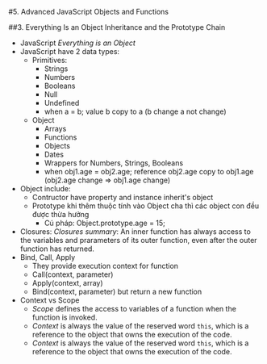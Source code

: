 #5. Advanced JavaScript Objects and Functions

##3. Everything Is an Object Inheritance and the Prototype Chain

- JavaScript *Everything is an Object*
- JavaScript have 2 data types:
	- Primitives:
		- Strings
		- Numbers
		- Booleans
		- Null
		- Undefined
		- when a = b; value b copy to a (b change a not change)
	- Object
		- Arrays
		- Functions
		- Objects
		- Dates
		- Wrappers for Numbers, Strings, Booleans
		- when obj1.age = obj2.age; reference obj2.age copy to obj1.age (obj2.age change => obj1.age change)
- Object include:
	- Contructor have property and instance inherit's object
	- Prototype khi thêm thuộc tính vào Object cha thì các object con đều được thừa hưởng
		- Cú pháp: Object.prototype.age = 15;
- Closures:
	*Closures summary*: An inner function has always access to the variables and prarameters of its outer function, even after the outer function has returned.
- Bind, Call, Apply
	- They provide execution context for function
	- Call(context, parameter)
	- Apply(context, array)
	- Bind(context, parameter) but return a new function
- Context vs Scope
	- *Scope* defines the access to variables of a function when the function is invoked.
	- *Context* is always the value of the reserved word `this`, which is a reference to the object that owns the execution of the code.
	- *Context* is always the value of the reserved word `this`, which is a reference to the object that owns the execution of the code.
	